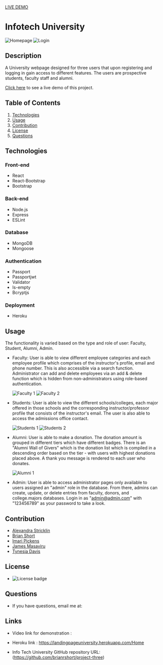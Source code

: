 [LIVE DEMO](https://landingpageuniversity.herokuapp.com/Home)

# Infotech University
![Homepage](/client/src/images/homeDemo1.png)
![Login](/client/src/images/loginDemo.png)

## Description
  A University webpage designed for three users that upon registering and logging in gain access to different features. The users are prospective students, faculty staff and alumni.

[Click here](https://landingpageuniversity.herokuapp.com/Home) to see a live demo of this project.
  
## Table of Contents
  1. [Technologies](#technologies)
  2. [Usage](#usage)
  3. [Contribution](#contribution)
  4. [License](#license)
  5. [Questions](#questions)

  ## Technologies
  ### Front-end
  * React
  * React-Bootstrap
  * Bootstrap

  ### Back-end
  * Node.js
  * Express
  * ESLint

  ### Database
  * MongoDB
  * Mongoose
  
  ### Authentication
  * Passport
  * Passportjwt
  * Validator
  * Is-empty
  * Bcryptjs

  ### Deployment
  * Heroku

  ## Usage
  The functionality is varied based on the type and role of user: Faculty, Student, Alumni, Admin.

  * Faculty: User is able to view different employee categories and each employee profile which comprises of the instructor's profile, email and phone number. This is also accessible via a search function. Administrator can add and delete employees via an add & delete function which is hidden from non-administrators using role-based authentication.

    ![Faculty 1](/client/src/images/facultyDemo1.png)
    ![Faculty 2](/client/src/images/facultyDemo2.png)


  * Students: User is able to view the different schools/colleges, each major offered in those schools and the corresponding instructor/professor profile that consists of the instructor's email. The user is also able to access the admissions office contact.

    ![Students 1](/client/src/images/studentsDemo1.png)
    ![Students 2](/client/src/images/studentsDemo2.png)


  * Alumni: User is able to make a donation. The donation amount is grouped in different tiers which have different badges. There is an "Alumni Wall of Givers" which is the donation list which is compiled in a descending order based on the tier - with users with highest donations placed above. A thank you message is rendered to each user who donates.
  
    ![Alumni 1](/client/src/images/alumniDemo.png)

  * Admin: User is able to access administrator pages only available to users assigned an "admin" role in the database. From there, admins can create, update, or delete entries from faculty, donors, and college.majors databases. Login in as "admin@admin.com" with "123456789" as your password to take a look. 

  ## Contribution
  - [Alexandra Stricklin](https://github.com/stricklin927)
  - [Brian Short](https://github.com/brianrshort)
  - [Imari Pickens](https://github.com/Picke1id)
  - [James Masaviru](https://github.com/jmasaviru)
  - [Tynesia Davis](https://github.com/Sivad13)
  
   ## License
  *  ![License badge](https://img.shields.io/badge/License-MIT-green)

  ## Questions
  * If you have questions, email me at: 

## Links

* Video link for demonstration :

* Heroku link : https://landingpageuniversity.herokuapp.com/Home

* Info Tech University GitHub repository URL: (https://github.com/brianrshort/project-three)
